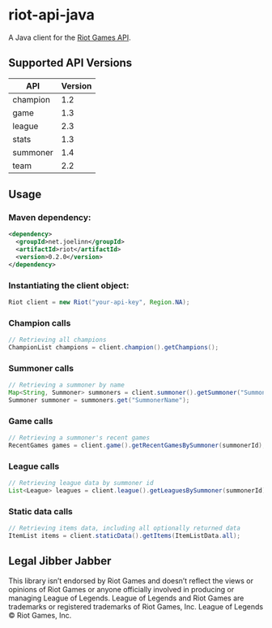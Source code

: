 riot-api-java
=============

A Java client for the [Riot Games API](https://developer.riotgames.com/api/methods).

## Supported API Versions
|API|Version|
|---|-------|
|champion|1.2|
|game|1.3|
|league|2.3|
|stats|1.3|
|summoner|1.4|
|team|2.2|

## Usage
### Maven dependency:
```xml
<dependency>
  <groupId>net.joelinn</groupId>
  <artifactId>riot</artifactId>
  <version>0.2.0</version>
</dependency>
```

### Instantiating the client object:
```java
Riot client = new Riot("your-api-key", Region.NA);
```

### Champion calls
```java
// Retrieving all champions
ChampionList champions = client.champion().getChampions();
```

### Summoner calls
```java
// Retrieving a summoner by name
Map<String, Summoner> summoners = client.summoner().getSummoner("SummonerName");
Summoner summoner = summoners.get("SummonerName");
```

### Game calls
```java
// Retrieving a summoner's recent games
RecentGames games = client.game().getRecentGamesBySummoner(summonerId);
```

### League calls
```java
// Retrieving league data by summoner id
List<League> leagues = client.league().getLeaguesBySummoner(summonerId);
```

### Static data calls
```java
// Retrieving items data, including all optionally returned data
ItemList items = client.staticData().getItems(ItemListData.all);
```

## Legal Jibber Jabber
This library isn’t endorsed by Riot Games and doesn’t reflect the views or opinions of Riot Games or anyone officially involved in producing or managing League of Legends. League of Legends and Riot Games are trademarks or registered trademarks of Riot Games, Inc. League of Legends © Riot Games, Inc.
